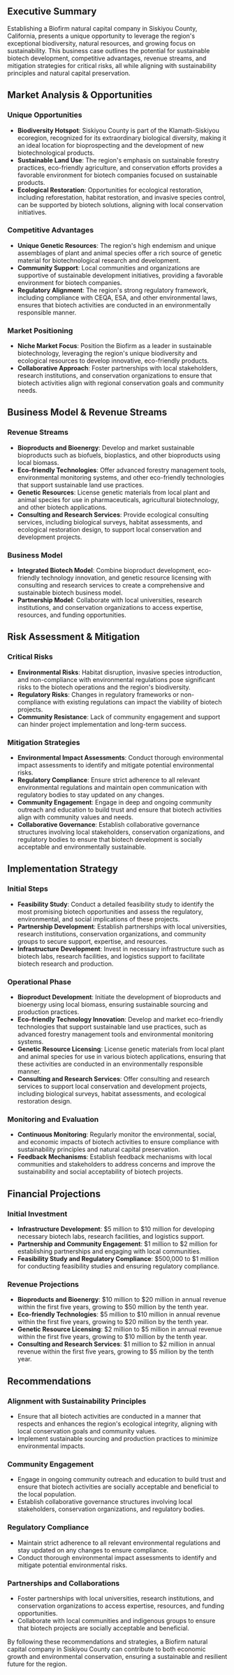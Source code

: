 ## Executive Summary

Establishing a Biofirm natural capital company in Siskiyou County, California, presents a unique opportunity to leverage the region's exceptional biodiversity, natural resources, and growing focus on sustainability. This business case outlines the potential for sustainable biotech development, competitive advantages, revenue streams, and mitigation strategies for critical risks, all while aligning with sustainability principles and natural capital preservation.

## Market Analysis & Opportunities

### Unique Opportunities
- **Biodiversity Hotspot**: Siskiyou County is part of the Klamath-Siskiyou ecoregion, recognized for its extraordinary biological diversity, making it an ideal location for bioprospecting and the development of new biotechnological products.
- **Sustainable Land Use**: The region's emphasis on sustainable forestry practices, eco-friendly agriculture, and conservation efforts provides a favorable environment for biotech companies focused on sustainable products.
- **Ecological Restoration**: Opportunities for ecological restoration, including reforestation, habitat restoration, and invasive species control, can be supported by biotech solutions, aligning with local conservation initiatives.

### Competitive Advantages
- **Unique Genetic Resources**: The region's high endemism and unique assemblages of plant and animal species offer a rich source of genetic material for biotechnological research and development.
- **Community Support**: Local communities and organizations are supportive of sustainable development initiatives, providing a favorable environment for biotech companies.
- **Regulatory Alignment**: The region's strong regulatory framework, including compliance with CEQA, ESA, and other environmental laws, ensures that biotech activities are conducted in an environmentally responsible manner.

### Market Positioning
- **Niche Market Focus**: Position the Biofirm as a leader in sustainable biotechnology, leveraging the region's unique biodiversity and ecological resources to develop innovative, eco-friendly products.
- **Collaborative Approach**: Foster partnerships with local stakeholders, research institutions, and conservation organizations to ensure that biotech activities align with regional conservation goals and community needs.

## Business Model & Revenue Streams

### Revenue Streams
- **Bioproducts and Bioenergy**: Develop and market sustainable bioproducts such as biofuels, bioplastics, and other bioproducts using local biomass.
- **Eco-friendly Technologies**: Offer advanced forestry management tools, environmental monitoring systems, and other eco-friendly technologies that support sustainable land use practices.
- **Genetic Resources**: License genetic materials from local plant and animal species for use in pharmaceuticals, agricultural biotechnology, and other biotech applications.
- **Consulting and Research Services**: Provide ecological consulting services, including biological surveys, habitat assessments, and ecological restoration design, to support local conservation and development projects.

### Business Model
- **Integrated Biotech Model**: Combine bioproduct development, eco-friendly technology innovation, and genetic resource licensing with consulting and research services to create a comprehensive and sustainable biotech business model.
- **Partnership Model**: Collaborate with local universities, research institutions, and conservation organizations to access expertise, resources, and funding opportunities.

## Risk Assessment & Mitigation

### Critical Risks
- **Environmental Risks**: Habitat disruption, invasive species introduction, and non-compliance with environmental regulations pose significant risks to the biotech operations and the region's biodiversity.
- **Regulatory Risks**: Changes in regulatory frameworks or non-compliance with existing regulations can impact the viability of biotech projects.
- **Community Resistance**: Lack of community engagement and support can hinder project implementation and long-term success.

### Mitigation Strategies
- **Environmental Impact Assessments**: Conduct thorough environmental impact assessments to identify and mitigate potential environmental risks.
- **Regulatory Compliance**: Ensure strict adherence to all relevant environmental regulations and maintain open communication with regulatory bodies to stay updated on any changes.
- **Community Engagement**: Engage in deep and ongoing community outreach and education to build trust and ensure that biotech activities align with community values and needs.
- **Collaborative Governance**: Establish collaborative governance structures involving local stakeholders, conservation organizations, and regulatory bodies to ensure that biotech development is socially acceptable and environmentally sustainable.

## Implementation Strategy

### Initial Steps
- **Feasibility Study**: Conduct a detailed feasibility study to identify the most promising biotech opportunities and assess the regulatory, environmental, and social implications of these projects.
- **Partnership Development**: Establish partnerships with local universities, research institutions, conservation organizations, and community groups to secure support, expertise, and resources.
- **Infrastructure Development**: Invest in necessary infrastructure such as biotech labs, research facilities, and logistics support to facilitate biotech research and production.

### Operational Phase
- **Bioproduct Development**: Initiate the development of bioproducts and bioenergy using local biomass, ensuring sustainable sourcing and production practices.
- **Eco-friendly Technology Innovation**: Develop and market eco-friendly technologies that support sustainable land use practices, such as advanced forestry management tools and environmental monitoring systems.
- **Genetic Resource Licensing**: License genetic materials from local plant and animal species for use in various biotech applications, ensuring that these activities are conducted in an environmentally responsible manner.
- **Consulting and Research Services**: Offer consulting and research services to support local conservation and development projects, including biological surveys, habitat assessments, and ecological restoration design.

### Monitoring and Evaluation
- **Continuous Monitoring**: Regularly monitor the environmental, social, and economic impacts of biotech activities to ensure compliance with sustainability principles and natural capital preservation.
- **Feedback Mechanisms**: Establish feedback mechanisms with local communities and stakeholders to address concerns and improve the sustainability and social acceptability of biotech projects.

## Financial Projections

### Initial Investment
- **Infrastructure Development**: $5 million to $10 million for developing necessary biotech labs, research facilities, and logistics support.
- **Partnership and Community Engagement**: $1 million to $2 million for establishing partnerships and engaging with local communities.
- **Feasibility Study and Regulatory Compliance**: $500,000 to $1 million for conducting feasibility studies and ensuring regulatory compliance.

### Revenue Projections
- **Bioproducts and Bioenergy**: $10 million to $20 million in annual revenue within the first five years, growing to $50 million by the tenth year.
- **Eco-friendly Technologies**: $5 million to $10 million in annual revenue within the first five years, growing to $20 million by the tenth year.
- **Genetic Resource Licensing**: $2 million to $5 million in annual revenue within the first five years, growing to $10 million by the tenth year.
- **Consulting and Research Services**: $1 million to $2 million in annual revenue within the first five years, growing to $5 million by the tenth year.

## Recommendations

### Alignment with Sustainability Principles
- Ensure that all biotech activities are conducted in a manner that respects and enhances the region's ecological integrity, aligning with local conservation goals and community values.
- Implement sustainable sourcing and production practices to minimize environmental impacts.

### Community Engagement
- Engage in ongoing community outreach and education to build trust and ensure that biotech activities are socially acceptable and beneficial to the local population.
- Establish collaborative governance structures involving local stakeholders, conservation organizations, and regulatory bodies.

### Regulatory Compliance
- Maintain strict adherence to all relevant environmental regulations and stay updated on any changes to ensure compliance.
- Conduct thorough environmental impact assessments to identify and mitigate potential environmental risks.

### Partnerships and Collaborations
- Foster partnerships with local universities, research institutions, and conservation organizations to access expertise, resources, and funding opportunities.
- Collaborate with local communities and indigenous groups to ensure that biotech projects are socially acceptable and beneficial.

By following these recommendations and strategies, a Biofirm natural capital company in Siskiyou County can contribute to both economic growth and environmental conservation, ensuring a sustainable and resilient future for the region.